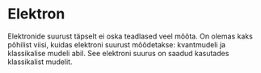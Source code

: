 # Elektron

Elektronide suurust täpselt ei oska teadlased veel mõõta. On olemas kaks
põhilist viisi, kuidas elektroni suurust mõõdetakse: kvantmudeli ja klassikalise
mudeli abil. See elektroni suurus on saadud kasutades klassikalist mudelit.
